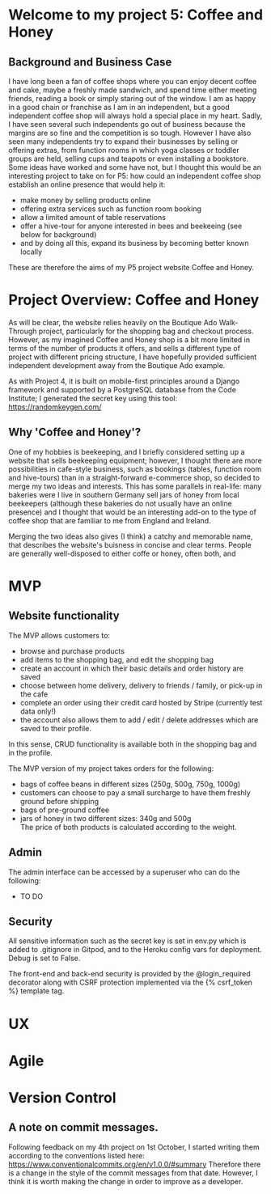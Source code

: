 # Welcome to my project 5: Coffee and Honey

## Background and Business Case
I have long been a fan of coffee shops where you can enjoy decent coffee and cake, maybe a freshly made sandwich, and spend time either meeting friends, reading a book
or simply staring out of the window. I am as happy in a good chain or franchise as I am in an independent, but a good independent coffee shop
will always hold a special place in my heart. Sadly, I have seen several such independents go out of business because the margins are so fine 
and the competition is so tough. However I have also seen many independents try to expand their businesses by selling or offering extras, from function rooms in which yoga classes
or toddler groups are held, selling cups and teapots or even installing a bookstore. Some ideas have worked and some have not, but I thought this would be 
an interesting project to take on for P5: how could an independent coffee shop establish an online presence that would help it:

- make money by selling products online  
- offering extra services such as function room booking
- allow a limited amount of table reservations 
- offer a hive-tour for anyone interested in bees and beekeeing (see below for background)
- and by doing all this, expand its business by becoming better known locally 

These are therefore the aims of my P5 project website Coffee and Honey.

# Project Overview: Coffee and Honey

As will be clear, the website relies heavily on the Boutique Ado Walk-Through project, particularly for the shopping bag and checkout process. However, as my imagined Coffee and Honey shop is a bit more limited in terms of the number of products it offers, and sells a different type of project with different pricing structure, I have hopefully provided sufficient independent development away from the Boutique Ado example.  

As with Project 4, it is built on mobile-first principles around a Django framework and supported by a PostgreSQL database from the Code Institute; I generated the secret key using this tool: https://randomkeygen.com/

## Why 'Coffee and Honey'?

One of my hobbies is beekeeping, and I briefly considered setting up a website that sells beekeeping equipment; however, I thought there are more possibilities in cafe-style business, such as bookings (tables, function room and hive-tours) than in a straight-forward e-commerce shop, so decided to merge my two ideas and interests. This has some parallels in real-life: many bakeries were I live in southern Germany sell jars of honey from local beekeepers (although these bakeries do not usually have an online presence) and I thought that would be an interesting add-on to the type of coffee shop that are familiar to me from England and Ireland.  

Merging the two ideas also gives (I think) a catchy and memorable name, that describes the website's buisness in concise and clear terms. People are generally well-disposed to either coffe or honey, often both, and 


# MVP

## Website functionality 
The MVP allows customers to:
- browse and purchase products 
- add items to the shopping bag, and edit the shopping bag 
- create an account in which their basic details and order history are saved
- choose between home delivery, delivery to friends / family, or pick-up in the cafe
- complete an order using their credit card hosted by Stripe (currently test data only!)
- the account also allows them to add / edit / delete addresses which are saved to their profile.

In this sense, CRUD functionality is available both in the shopping bag and in the profile.  

The MVP version of my project takes orders for the following: 
- bags of coffee beans in different sizes (250g, 500g, 750g, 1000g)
- customers can choose to pay a small surcharge to have them freshly ground before shipping 
- bags of pre-ground coffee 
- jars of honey in two different sizes: 340g and 500g  
The price of both products is calculated according to the weight.  

## Admin
The admin interface can be accessed by a superuser who can do the following: 
- TO DO



## Security
All sensitive information such as the secret key is set in env.py which is added to .gitignore in Gitpod, and to the Heroku config vars for deployment. Debug is set to False.  

The front-end and back-end security is provided by the @login_required decorator along with CSRF protection implemented via the {% csrf_token %} template tag.

# UX

# Agile

# Version Control

## A note on commit messages.
Following feedback on my 4th project on 1st October, I started writing them according to the conventions listed here: https://www.conventionalcommits.org/en/v1.0.0/#summary
Therefore there is a change in the style of the commit messages from that date. However, I think it is worth making the change in order to improve as a developer.




